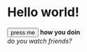 <h1>Hello world!</h1>
<button> press me </button>
<b>how you doin</b> <br>
<i> do you watch friends?</i>
